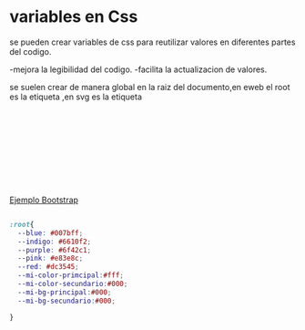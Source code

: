 # variables en Css

se pueden crear variables de css para reutilizar valores en diferentes partes del codigo.

-mejora la legibilidad del codigo.
-facilita la actualizacion de valores.

se suelen crear de manera global en la raiz del documento,en eweb el root es la etiqueta <html>,en svg es la etiqueta <svg>,adremas tiene mayor especificidad ":root" que "html".

[Ejemplo Bootstrap](https://getbootstrap.com/docs/4.0/getting-started/theming/#available-variables)

```css

:root{
  --blue: #007bff;
  --indigo: #6610f2;
  --purple: #6f42c1;
  --pink: #e83e8c;
  --red: #dc3545;
  --mi-color-primcipal:#fff;
  --mi-color-secundario:#000;
  --mi-bg-principal:#000;
  --mi-bg-secundario:#000;

}